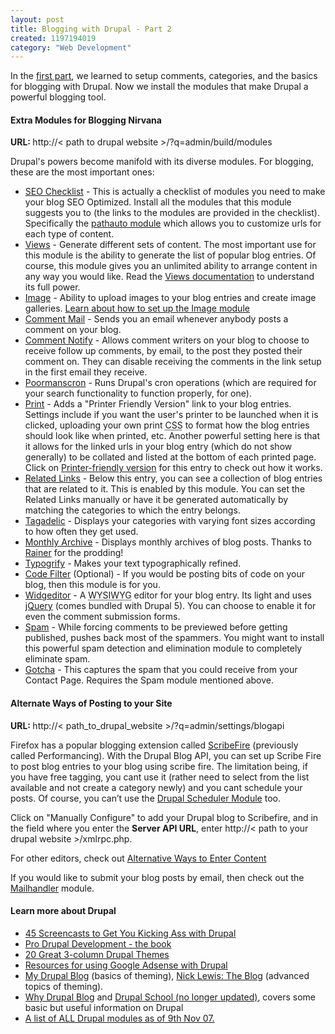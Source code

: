 ```yaml
--- 
layout: post
title: Blogging with Drupal - Part 2
created: 1197194019
category: "Web Development"
---
```

<p>In the <a href="http://www.nimbupani.com/blog/blogging-with-drupal-part-1.html">first part</a>, we learned to setup comments, categories, and the basics for blogging with Drupal. Now we install the modules that make Drupal a powerful blogging tool.</p>
<h4>Extra Modules for Blogging Nirvana</h4>
<p><strong>URL: </strong> http://&lt; path to drupal website >/?q=admin/build/modules</p>
<p>Drupal's powers become manifold with its diverse modules. For blogging, these are the most important ones:</p>
<ul>
<li><a href="http://drupal.org/project/seo_checklist">SEO Checklist</a> - This is actually a checklist of modules you need to make your blog SEO Optimized. Install all the modules that this module suggests you to (the links to the modules are provided in the checklist). Specifically the <a href="http://drupal.org/project/pathauto">pathauto module</a> which allows you to customize urls for each type of content.</li>
<li><a href="http://drupal.org/project/views">Views</a> - Generate different sets of content. The most important use for this module is the ability to generate the list of popular blog entries. Of course, this module gives you an unlimited ability to arrange content in any way you would like. Read the <a href="http://drupal.org/handbook/modules/views">Views documentation</a> to understand its full power.</li>
<li>
<a href="http://drupal.org/project/image">Image</a> - Ability to upload images to your blog entries and create image galleries. <a href="http://drupal.org/handbook/modules/image">Learn about how to set up the Image module</a>
</li>
<li>	
<a href="http://drupal.org/project/commentmail">Comment Mail</a> - Sends you an email whenever anybody posts a comment on your blog. 
</li>
<li>
<a href="http://drupal.org/project/comment_notify">Comment Notify</a> - Allows comment writers on your blog to choose to receive follow up comments, by email, to the post they posted their comment on. They can disable receiving the comments in the link setup in the first email they receive.
</li>
<li>
<a href="http://drupal.org/project/poormanscron">Poormanscron</a> - Runs Drupal's cron operations (which are required for your search functionality to function properly, for one). 
</li>
<li>
<a href="http://drupal.org/project/print">Print</a> - Adds a "Printer Friendly Version" link to your blog entries. Settings include if you want the user's printer to be launched when it is clicked, uploading your own print <abbr title="Cascading Style Sheets">CSS</abbr> to format how the blog entries should look like when printed, etc. Another powerful setting here is that it allows for the linked urls in your blog entry (which do not show generally) to be collated and listed at the bottom of each printed page. Click on <a href="http://www.nimbupani.com/blog/print/node/564">Printer-friendly version</a> for this entry to check out how it works. 
</li>
<li>
	<a href="http://drupal.org/project/relatedlinks">Related Links</a> - Below this entry, you can see a collection of blog entries that are related to it. This is enabled by this module. You can set the Related Links manually or have it be generated automatically by matching the categories to which the entry belongs. 
</li>
<li><a href="http://drupal.org/project/tagadelic">Tagadelic</a> - Displays your categories with varying font sizes according to how often they get used.</li>
<li><a href="http://drupal.org/project/month">Monthly Archive</a> - Displays monthly archives of blog posts. Thanks to <a href="http://www.proxiss.de/">Rainer</a> for the prodding!</li>
<li>
<a href="http://drupal.org/project/typogrify">Typogrify</a> - Makes your text typographically refined. 
</li>
<li>
<a href="http://drupal.org/project/codefilter">Code Filter</a> (Optional) - If you would be posting bits of code on your blog, then this module is for you. 
</li>
<li>
	<a href="http://drupal.org/project/widgeditor">Widgeditor</a> - A <abbr title="What You See Is What You Get">WYSIWYG</abbr> editor for your blog entry. Its light and uses <a href="http://jquery.com">jQuery</a> (comes bundled with Drupal 5). You can choose to enable it for even the comment submission forms. 
</li>
<li>
	<a href="http://drupal.org/project/spam">Spam</a> - While forcing comments to be previewed before getting published, pushes back most of the spammers. You might want to install this powerful spam detection and elimination module to completely eliminate spam. 
</li>
<li>
	<a href="http://drupal.org/project/gotcha">Gotcha</a> - This captures the spam that you could receive from your Contact Page. Requires the Spam module mentioned above.
</li>
</ul>
<h4>Alternate Ways of Posting to your Site</h4>
<p><strong>URL: </strong> http://&lt; path_to_drupal_website >/?q=admin/settings/blogapi</p>
<p>Firefox has a popular blogging extension called <a href="http://www.scribefire.com/">ScribeFire</a> (previously called Performancing). With the Drupal Blog API, you can set up Scribe Fire to post blog entries to your blog using scribe fire. The limitation being, if you have free tagging, you cant use it (rather need to select from the list available and not create a category newly) and you cant schedule your posts. Of course, you can’t use the <a href="http://drupal.org/project/scheduler">Drupal Scheduler Module</a> too.</p>
<p>Click on "Manually Configure" to add your Drupal blog to Scribefire, and in the field where you enter the <strong>Server API URL</strong>, enter http://&lt; path to your drupal website >/xmlrpc.php.</p>
<p>For other editors, check out <a href="http://drupal.org/node/6269">Alternative Ways to Enter Content</a></p>
<p>If you would like to submit your blog posts by email, then check out the <a href="http://drupal.org/project/mailhandler">Mailhandler</a> module.</p>
<h4>Learn more about Drupal</h4>
<ul>
	<li><a href="http://www.minezone.org/blog/2007/11/01/45-screencasts-to-get-you-kicking-ass-with-drupal/">45 Screencasts to Get You Kicking Ass with Drupal</a></li>
	<li><a href="http://www.drupalbook.com/">Pro Drupal Development - the book</a></li>
	<li><a href="http://mashable.com/2007/10/04/drupal-3-column-themes/">20 Great 3-column Drupal Themes</a></li>
	<li><a href="http://baheyeldin.com/technology/drupal/resources-for-using-google-adsense-with-drupal.html">Resources for using Google Adsense with Drupal</a></li>
	<li><a href="http://mydrupalblog.lhmdesign.com/topic/drupal-theming">My Drupal Blog</a> (basics of theming), <a href="http://www.nicklewis.org/technology/drupal-and-civicspace/drupal-tutorials">Nick Lewis: The Blog</a> (advanced topics of theming).</li>
	<li><a href="http://www.whydrupal.com/">Why Drupal Blog</a> and <a href="http://theartlab.net/podcast/drupal-school">Drupal School (no longer updated)</a>, covers some basic but useful information on Drupal</li>
	<li><a href="http://www.kentbye.com/files/drupal_modules_all.html">A list of ALL Drupal modules as of 9th Nov 07.</a></li>
</ul>

